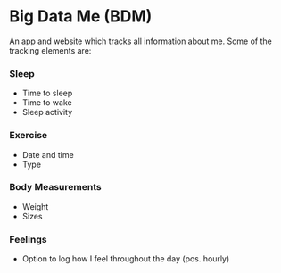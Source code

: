 Big Data Me (BDM)
=====================

An app and website which tracks all information about me. Some of the tracking elements are:

### Sleep
+ Time to sleep
+ Time to wake
+ Sleep activity

### Exercise
+ Date and time
+ Type

### Body Measurements
+ Weight
+ Sizes

### Feelings
+ Option to log how I feel throughout the day (pos. hourly)
